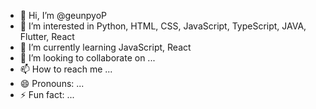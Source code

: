 - 👋 Hi, I’m @geunpyoP
- 👀 I’m interested in Python, HTML, CSS, JavaScript, TypeScript, JAVA, Flutter, React 
- 🌱 I’m currently learning JavaScript, React
- 💞️ I’m looking to collaborate on ...
- 📫 How to reach me ...
- 😄 Pronouns: ...
- ⚡ Fun fact: ...

<!---
geunpyoP/geunpyoP is a ✨ special ✨ repository because its `README.md` (this file) appears on your GitHub profile.
You can click the Preview link to take a look at your changes.
--->
